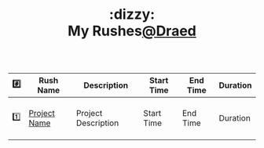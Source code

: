 <h1 align="center">:dizzy:<br><a href="https://github.com/Draed"></a>My Rushes<a href="https://github.com/Draed">@Draed</a>
  </h1>
<br><br>

| :hash: | Rush Name | Description | Start Time | End Time | Duration |
|:--------:|---------|-------------|-----------|-----------|-----------|
| :one: | [Project Name](https://Draed.github.io)| <br> Project Description <br><br> | Start Time | End Time | Duration |